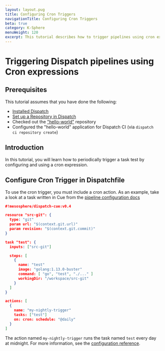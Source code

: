 ```yaml
---
layout: layout.pug
title: Configuring Cron Triggers
navigationTitle: Configuring Cron Triggers
beta: true
category: K-Sphere
menuWeight: 120
excerpt: This tutorial describes how to trigger pipelines using cron expressions
---
```


# Triggering Dispatch pipelines using Cron expressions

## Prerequisites

This tutorial assumes that you have done the following:

- [Installed Dispatch](../../../install/)
- [Set up a Repository in Dispatch](../../../repo-setup/)
- Checked out the ["hello-world"](https://github.com/mesosphere/cicd-hello-world) repository
- Configured the "hello-world" application for Dispatch CI (via `dispatch ci repository create`)

## Introduction

In this tutorial, you will learn how to periodically trigger a task test by configuring and using a cron expression.

## Configure Cron Trigger in Dispatchfile

To use the cron trigger, you must include a cron action. As an example, take a look at a task written in Cue from the [pipeline configuration docs](../../index.md)

```json
#!mesosphere/dispatch-cue:v0.4

resource "src-git": {
  type: "git"
  param url: "$(context.git.url)"
  param revision: "$(context.git.commit)"
}

task "test": {
  inputs: ["src-git"]

  steps: [
    {
      name: "test"
      image: "golang:1.13.0-buster"
      command: [ "go", "test", "./..." ]
      workingDir: "/workspace/src-git"
    }
  ]
}

actions: [
  {
    name: "my-nightly-trigger"
    tasks: ["test"]
    on: cron: schedule: "@daily"
  }
]
```

The action named `my-nightly-trigger` runs the task named `test` every day at midnight. For more information, see the [configuration reference](../../../references/pipeline-config-ref).
